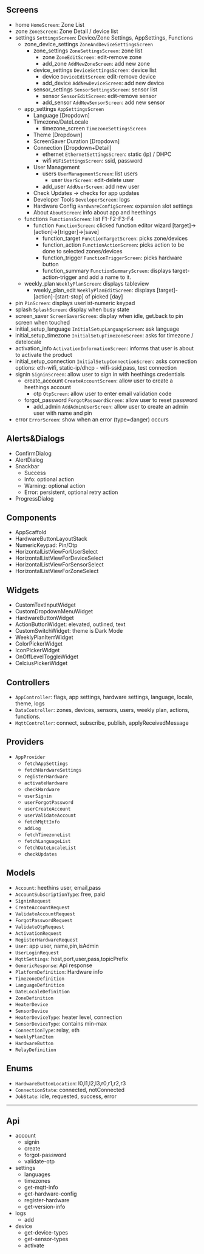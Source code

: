 ## Screens
- home  `HomeScreen`: Zone List
- zone `ZoneScreen`: Zone Detail / device list
- settings `SettingsScreen`: Device/Zone Settings, AppSettings, Functions
    - zone_device_settings `ZoneAndDeviceSettingsScreen`
        - zone_settings `ZoneSettingsScreen`: zone list
            - zone `ZoneEditScreen`: edit-remove zone
            - add_zone `AddNewZoneScreen`: add new zone
        - device_settings `DeviceSettingsScreen`: device list
            - device `DeviceEditScreen`: edit-remove device
            - add_device `AddNewDeviceScreen`: add new device
        - sensor_settings `SensorSettingsScreen`: sensor list
            - sensor `SensorEditScreen`: edit-remove sensor
            - add_sensor `AddNewSensorScreen`: add new sensor
    - app_settings `AppSettingsScreen`
        - Language [Dropdown]
        - Timezone/DateLocale
            - timezone_screen `TimezoneSettingsScreen`
        - Theme [Dropdown]
        - ScreenSaver Duration [Dropdown]
        - Connection [Dropdown+Detail]
            - ethernet `EthernetSettingsScreen`: static (ip) / DHPC
            - wifi `WiFiSettingsScreen`: ssid, password
        - User Management
            - users `UserManagementScreen`: list users
                - user `UserScreen`: edit-delete user
            - add_user `AddUserScreen`: add new user
        - Check Updates -> checks for app updates
        - Developer Tools `DeveloperScreen`: logs
        - Hardware Config `HardwareConfigScreen`: expansion slot settings
        - About `AboutScreen`: info about app and heethings
    - functions `FunctionsScreen`: list F1-F2-F3-F4
        - function `FunctionScreen`: clicked function editor wizard [target]->[action]->[trigger]->[save]
            - function_target `FunctionTargetScreen`: picks zone/devices
            - function_action `FunctionActionScreen`: picks action to be done to selected zones/devices
            - function_trigger `FunctionTriggerScreen`: picks hardware button
            - function_summary `FunctionSummaryScreen`: displays target-action-trigger and add a name to it.
    - weekly_plan `WeeklyPlanScreen`: displays tableview
        - weekly_plan_edit `WeeklyPlanEditScreen`: displays [target]-[action]-[start-stop] of picked [day]
- pin `PinScreen`: displays userlist-numeric keypad
- splash `SplashScreen`: display when busy state
- screen_saver `ScreenSaverScreen`: display when idle, get.back to pin screen when touched
- initial_setup_language `InitialSetupLanguageScreen`: ask language
- initial_setup_timezone `InitialSetupTimezoneScreen`: asks for timezone / datelocale
- activation_info `ActivationInformationScreen`: informs  that user is about to activate the product
- initial_setup_connection  `InitialSetupConnectionScreen`: asks connection options: eth-wifi, static-ip/dhcp - wifi-ssid,pass, test connection
- signin `SigninScreen`: allow user to sign in with heethings credentials
    - create_account `CreateAccountScreen`: allow user to create a heethings account
        - otp `OtpScreen`: allow user to enter email validation code
    - forgot_password `ForgotPasswordScreen`: allow user to reset password
        - add_admin `AddAdminUserScreen`: allow user to create an admin user with name and pin
- error `ErrorScreen`: show when an error (type=danger) occurs

        
        
## Alerts&Dialogs
- ConfirmDialog
- AlertDialog
- Snackbar
    - Success
    - Info: optional action
    - Warning: optional action
    - Error: persistent, optional retry action
- ProgressDialog

## Components
- AppScaffold
- HardwareButtonLayoutStack
- NumericKeypad: Pin/Otp
- HorizontalListViewForUserSelect
- HorizontalListViewForDeviceSelect
- HorizontalListViewForSensorSelect
- HorizontalListViewForZoneSelect

## Widgets
- CustomTextInputWidget
- CustomDropdownMenuWidget
- HardwareButtonWidget
- ActionButtonWidget: elevated, outlined, text
- CustomSwitchWidget: theme is Dark Mode
- WeeklyPlanItemWidget
- ColorPickerWidget
- IconPickerWidget
- OnOffLevelToggleWidget
- CelciusPickerWidget

## Controllers
- `AppController`: flags, app settings, hardware settings, language, locale, theme, logs
- `DataController`: zones, devices, sensors, users, weekly plan, actions, functions.
- `MqttController`: connect, subscribe, publish, applyReceivedMessage

## Providers
- `AppProvider`
    - `fetchAppSettings`
    - `fetchHardwareSettings`
    - `registerHardware`
    - `activateHardware`
    - `checkHardware`
    - `userSignin`
    - `userForgotPassword`
    - `userCreateAccount`
    - `userValidateAccount`
    - `fetchMqttInfo`
    - `addLog`
    - `fetchTimezoneList`
    - `fetchLanguageList`
    - `fetchDateLocaleList`
    - `checkUpdates`

## Models
- `Account`: heethins user, email,pass
- `AccountSubscriptionType`: free, paid
- `SigninRequest`
- `CreateAccountRequest`
- `ValidateAccountRequest`
- `ForgotPasswordRequest`
- `ValidateOtpRequest`
- `ActivationRequest`
- `RegisterHardwareRequest`
- `User`: app user, name,pin,isAdmin
- `UserLoginRequest`
- `MqttSettings`: host,port,user,pass,topicPrefix
- `GenericResponse`: Api response
- `PlatformDefinition`: Hardware info
- `TimezoneDefinition`
- `LanguageDefinition`
- `DateLocaleDefinition`
- `ZoneDefinition`
- `HeaterDevice`
- `SensorDevice`
- `HeaterDeviceType`: heater level, connection
- `SensorDeviceType`: contains min-max
- `ConnectionType`: relay, eth
- `WeeklyPlanItem`
- `HardwareButton`
- `RelayDefinition`


## Enums
- `HardwareButtonLocation`: l0,l1,l2,l3,r0,r1,r2,r3
- `ConnectionState`: connected, notConnected
- `JobState`: idle, requested, success, error


---


## Api
- account
    - signin
    - create
    - forgot-password
    - validate-otp
- settings
    - languages
    - timezones
    - get-mqtt-info
    - get-hardware-config
    - register-hardware
    - get-version-info
- logs 
    - add
- device
    - get-device-types
    - get-sensor-types
    - activate
